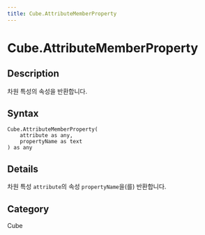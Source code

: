```yaml
---
title: Cube.AttributeMemberProperty
---
```


# Cube.AttributeMemberProperty


## Description

차원 특성의 속성을 반환합니다.


## Syntax

```powerquery
Cube.AttributeMemberProperty(
    attribute as any,
    propertyName as text
) as any
```


## Details

차원 특성 <code>attribute</code>의 속성 <code>propertyName</code>을(를) 반환합니다.



## Category
Cube
